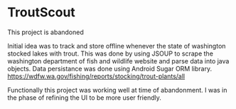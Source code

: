 # TroutScout

This project is abandoned

Initial idea was to track and store offline whenever the state of washington stocked lakes with trout. 
This was done by using JSOUP to scrape the washington department of fish and wildlife website and parse data into java objects.
Data persistance was done using Android Sugar ORM library.
https://wdfw.wa.gov/fishing/reports/stocking/trout-plants/all

Functionally this project was working well at time of abandonment. I was in the phase of refining the UI to be more user friendly.
